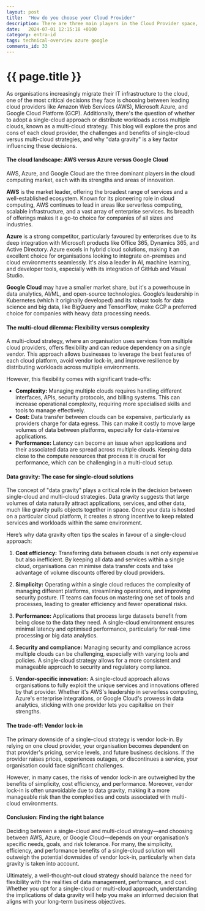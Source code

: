 ```yaml
---
layout: post
title:  "How do you choose your Cloud Provider"
description: There are three main players in the Cloud Provider space, AWS, Microsoft and Google.  What differentiates them? How do you choose?
date:   2024-07-01 12:15:18 +0100
category: entra-id
tags: technical-overview azure google
comments_id: 33
---
```

<h1>{{ page.title }}</h1>

As organisations increasingly migrate their IT infrastructure to the cloud, one of the most critical decisions they face is choosing between leading cloud providers like Amazon Web Services (AWS), Microsoft Azure, and Google Cloud Platform (GCP). Additionally, there's the question of whether to adopt a single-cloud approach or distribute workloads across multiple clouds, known as a multi-cloud strategy. This blog will explore the pros and cons of each cloud provider, the challenges and benefits of single-cloud versus multi-cloud strategies, and why "data gravity" is a key factor influencing these decisions.

#### The cloud landscape: AWS versus Azure versus Google Cloud

AWS, Azure, and Google Cloud are the three dominant players in the cloud computing market, each with its strengths and areas of innovation.

**AWS** is the market leader, offering the broadest range of services and a well-established ecosystem. Known for its pioneering role in cloud computing, AWS continues to lead in areas like serverless computing, scalable infrastructure, and a vast array of enterprise services. Its breadth of offerings makes it a go-to choice for companies of all sizes and industries.

**Azure** is a strong competitor, particularly favoured by enterprises due to its deep integration with Microsoft products like Office 365, Dynamics 365, and Active Directory. Azure excels in hybrid cloud solutions, making it an excellent choice for organisations looking to integrate on-premises and cloud environments seamlessly. It's also a leader in AI, machine learning, and developer tools, especially with its integration of GitHub and Visual Studio.

**Google Cloud** may have a smaller market share, but it's a powerhouse in data analytics, AI/ML, and open-source technologies. Google’s leadership in Kubernetes (which it originally developed) and its robust tools for data science and big data, like BigQuery and TensorFlow, make GCP a preferred choice for companies with heavy data processing needs.

#### The multi-cloud dilemma: Flexibility versus complexity

A multi-cloud strategy, where an organisation uses services from multiple cloud providers, offers flexibility and can reduce dependency on a single vendor. This approach allows businesses to leverage the best features of each cloud platform, avoid vendor lock-in, and improve resilience by distributing workloads across multiple environments.

However, this flexibility comes with significant trade-offs:

- **Complexity:** Managing multiple clouds requires handling different interfaces, APIs, security protocols, and billing systems. This can increase operational complexity, requiring more specialised skills and tools to manage effectively.
- **Cost:** Data transfer between clouds can be expensive, particularly as providers charge for data egress. This can make it costly to move large volumes of data between platforms, especially for data-intensive applications.
- **Performance:** Latency can become an issue when applications and their associated data are spread across multiple clouds. Keeping data close to the compute resources that process it is crucial for performance, which can be challenging in a multi-cloud setup.

#### Data gravity: The case for single-cloud solutions

The concept of "data gravity" plays a critical role in the decision between single-cloud and multi-cloud strategies. Data gravity suggests that large volumes of data naturally attract applications, services, and other data, much like gravity pulls objects together in space. Once your data is hosted on a particular cloud platform, it creates a strong incentive to keep related services and workloads within the same environment.

Here’s why data gravity often tips the scales in favour of a single-cloud approach:

1. **Cost efficiency:** Transferring data between clouds is not only expensive but also inefficient. By keeping all data and services within a single cloud, organisations can minimise data transfer costs and take advantage of volume discounts offered by cloud providers.

2. **Simplicity:** Operating within a single cloud reduces the complexity of managing different platforms, streamlining operations, and improving security posture. IT teams can focus on mastering one set of tools and processes, leading to greater efficiency and fewer operational risks.

3. **Performance:** Applications that process large datasets benefit from being close to the data they need. A single-cloud environment ensures minimal latency and optimised performance, particularly for real-time processing or big data analytics.

4. **Security and compliance:** Managing security and compliance across multiple clouds can be challenging, especially with varying tools and policies. A single-cloud strategy allows for a more consistent and manageable approach to security and regulatory compliance.

5. **Vendor-specific innovation:** A single-cloud approach allows organisations to fully exploit the unique services and innovations offered by that provider. Whether it's AWS's leadership in serverless computing, Azure's enterprise integrations, or Google Cloud's prowess in data analytics, sticking with one provider lets you capitalise on their strengths.

#### The trade-off: Vendor lock-in

The primary downside of a single-cloud strategy is vendor lock-in. By relying on one cloud provider, your organisation becomes dependent on that provider's pricing, service levels, and future business decisions. If the provider raises prices, experiences outages, or discontinues a service, your organisation could face significant challenges.

However, in many cases, the risks of vendor lock-in are outweighed by the benefits of simplicity, cost efficiency, and performance. Moreover, vendor lock-in is often unavoidable due to data gravity, making it a more manageable risk than the complexities and costs associated with multi-cloud environments.

#### Conclusion: Finding the right balance

Deciding between a single-cloud and multi-cloud strategy—and choosing between AWS, Azure, or Google Cloud—depends on your organisation’s specific needs, goals, and risk tolerance. For many, the simplicity, efficiency, and performance benefits of a single-cloud solution will outweigh the potential downsides of vendor lock-in, particularly when data gravity is taken into account.

Ultimately, a well-thought-out cloud strategy should balance the need for flexibility with the realities of data management, performance, and cost. Whether you opt for a single-cloud or multi-cloud approach, understanding the implications of data gravity will help you make an informed decision that aligns with your long-term business objectives.
